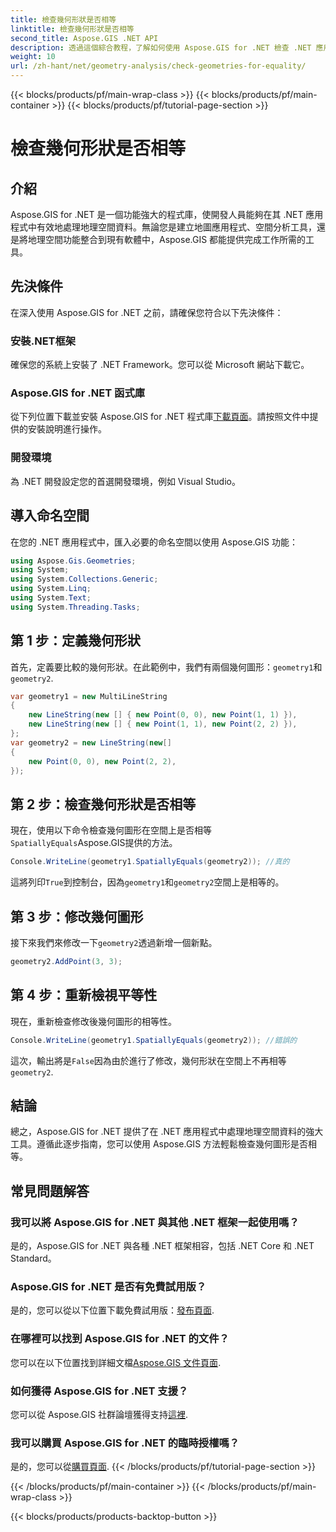```yaml
---
title: 檢查幾何形狀是否相等
linktitle: 檢查幾何形狀是否相等
second_title: Aspose.GIS .NET API
description: 透過這個綜合教程，了解如何使用 Aspose.GIS for .NET 檢查 .NET 應用程式中的幾何圖形是否相等。
weight: 10
url: /zh-hant/net/geometry-analysis/check-geometries-for-equality/
---
```


{{< blocks/products/pf/main-wrap-class >}}
{{< blocks/products/pf/main-container >}}
{{< blocks/products/pf/tutorial-page-section >}}

# 檢查幾何形狀是否相等

## 介紹
Aspose.GIS for .NET 是一個功能強大的程式庫，使開發人員能夠在其 .NET 應用程式中有效地處理地理空間資料。無論您是建立地圖應用程式、空間分析工具，還是將地理空間功能整合到現有軟體中，Aspose.GIS 都能提供完成工作所需的工具。
## 先決條件
在深入使用 Aspose.GIS for .NET 之前，請確保您符合以下先決條件：
### 安裝.NET框架
確保您的系統上安裝了 .NET Framework。您可以從 Microsoft 網站下載它。
### Aspose.GIS for .NET 函式庫
從下列位置下載並安裝 Aspose.GIS for .NET 程式庫[下載頁面](https://releases.aspose.com/gis/net/)。請按照文件中提供的安裝說明進行操作。
### 開發環境
為 .NET 開發設定您的首選開發環境，例如 Visual Studio。

## 導入命名空間
在您的 .NET 應用程式中，匯入必要的命名空間以使用 Aspose.GIS 功能：
```csharp
using Aspose.Gis.Geometries;
using System;
using System.Collections.Generic;
using System.Linq;
using System.Text;
using System.Threading.Tasks;
```

## 第 1 步：定義幾何形狀
首先，定義要比較的幾何形狀。在此範例中，我們有兩個幾何圖形：`geometry1`和`geometry2`.
```csharp
var geometry1 = new MultiLineString
{
    new LineString(new [] { new Point(0, 0), new Point(1, 1) }),
    new LineString(new [] { new Point(1, 1), new Point(2, 2) }),
};
var geometry2 = new LineString(new[]
{
    new Point(0, 0), new Point(2, 2),
});
```
## 第 2 步：檢查幾何形狀是否相等
現在，使用以下命令檢查幾何圖形在空間上是否相等`SpatiallyEquals`Aspose.GIS提供的方法。
```csharp
Console.WriteLine(geometry1.SpatiallyEquals(geometry2)); //真的
```
這將列印`True`到控制台，因為`geometry1`和`geometry2`空間上是相等的。
## 第 3 步：修改幾何圖形
接下來我們來修改一下`geometry2`透過新增一個新點。
```csharp
geometry2.AddPoint(3, 3);
```
## 第 4 步：重新檢視平等性
現在，重新檢查修改後幾何圖形的相等性。
```csharp
Console.WriteLine(geometry1.SpatiallyEquals(geometry2)); //錯誤的
```
這次，輸出將是`False`因為由於進行了修改，幾何形狀在空間上不再相等`geometry2`.

## 結論
總之，Aspose.GIS for .NET 提供了在 .NET 應用程式中處理地理空間資料的強大工具。遵循此逐步指南，您可以使用 Aspose.GIS 方法輕鬆檢查幾何圖形是否相等。
## 常見問題解答
### 我可以將 Aspose.GIS for .NET 與其他 .NET 框架一起使用嗎？
是的，Aspose.GIS for .NET 與各種 .NET 框架相容，包括 .NET Core 和 .NET Standard。
### Aspose.GIS for .NET 是否有免費試用版？
是的，您可以從以下位置下載免費試用版：[發布頁面](https://releases.aspose.com/).
### 在哪裡可以找到 Aspose.GIS for .NET 的文件？
您可以在以下位置找到詳細文檔[Aspose.GIS 文件頁面](https://reference.aspose.com/gis/net/).
### 如何獲得 Aspose.GIS for .NET 支援？
您可以從 Aspose.GIS 社群論壇獲得支持[這裡](https://forum.aspose.com/c/gis/33).
### 我可以購買 Aspose.GIS for .NET 的臨時授權嗎？
是的，您可以從[購買頁面](https://purchase.aspose.com/temporary-license/).
{{< /blocks/products/pf/tutorial-page-section >}}

{{< /blocks/products/pf/main-container >}}
{{< /blocks/products/pf/main-wrap-class >}}

{{< blocks/products/products-backtop-button >}}
